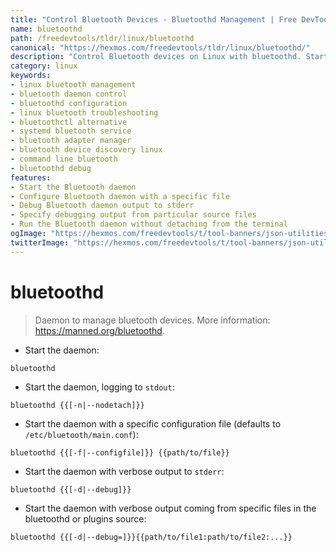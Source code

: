 ```yaml
---
title: "Control Bluetooth Devices - Bluetoothd Management | Free DevTools"
name: bluetoothd
path: /freedevtools/tldr/linux/bluetoothd
canonical: "https://hexmos.com/freedevtools/tldr/linux/bluetoothd/"
description: "Control Bluetooth devices on Linux with bluetoothd. Start, configure, and debug your Bluetooth daemon easily. Free online tool, no registration required."
category: linux
keywords:
- linux bluetooth management
- bluetooth daemon control
- bluetoothd configuration
- linux bluetooth troubleshooting
- bluetoothctl alternative
- systemd bluetooth service
- bluetooth adapter manager
- bluetooth device discovery linux
- command line bluetooth
- bluetoothd debug
features:
- Start the Bluetooth daemon
- Configure Bluetooth daemon with a specific file
- Debug Bluetooth daemon output to stderr
- Specify debugging output from particular source files
- Run the Bluetooth daemon without detaching from the terminal
ogImage: "https://hexmos.com/freedevtools/t/tool-banners/json-utilities-banner.png"
twitterImage: "https://hexmos.com/freedevtools/t/tool-banners/json-utilities-banner.png"
---
```


# bluetoothd

> Daemon to manage bluetooth devices.
> More information: <https://manned.org/bluetoothd>.

- Start the daemon:

`bluetoothd`

- Start the daemon, logging to `stdout`:

`bluetoothd {{[-n|--nodetach]}}`

- Start the daemon with a specific configuration file (defaults to `/etc/bluetooth/main.conf`):

`bluetoothd {{[-f|--configfile]}} {{path/to/file}}`

- Start the daemon with verbose output to `stderr`:

`bluetoothd {{[-d|--debug]}}`

- Start the daemon with verbose output coming from specific files in the bluetoothd or plugins source:

`bluetoothd {{[-d|--debug=]}}{{path/to/file1:path/to/file2:...}}`

